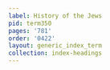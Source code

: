 ```yaml
---
label: History of the Jews
pid: term350
pages: '781'
order: '0422'
layout: generic_index_term
collection: index-headings
---
```

